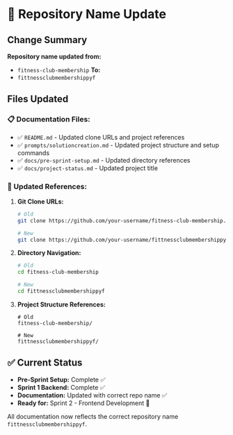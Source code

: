 # 📝 Repository Name Update

## Change Summary

**Repository name updated from:**

- `fitness-club-membership`
  **To:**
- `fittnessclubmembershippyf`

## Files Updated

### 📋 Documentation Files:

- ✅ `README.md` - Updated clone URLs and project references
- ✅ `prompts/solutioncreation.md` - Updated project structure and setup commands
- ✅ `docs/pre-sprint-setup.md` - Updated directory references
- ✅ `docs/project-status.md` - Updated project title

### 🔄 Updated References:

1. **Git Clone URLs:**

   ```bash
   # Old
   git clone https://github.com/your-username/fitness-club-membership.git

   # New
   git clone https://github.com/your-username/fittnessclubmembershippyf.git
   ```

2. **Directory Navigation:**

   ```bash
   # Old
   cd fitness-club-membership

   # New
   cd fittnessclubmembershippyf
   ```

3. **Project Structure References:**

   ```
   # Old
   fitness-club-membership/

   # New
   fittnessclubmembershippyf/
   ```

## ✅ Current Status

- **Pre-Sprint Setup:** Complete ✅
- **Sprint 1 Backend:** Complete ✅
- **Documentation:** Updated with correct repo name ✅
- **Ready for:** Sprint 2 - Frontend Development 🚀

All documentation now reflects the correct repository name `fittnessclubmembershippyf`.
